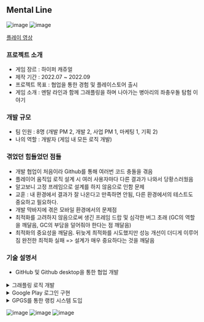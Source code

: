 ## Mental Line
![image](https://github.com/TYDTYD/Alone_Or_Together_ver2/assets/48386074/14203676-ccde-4794-8491-cc9a0d11f12c)
![image](https://github.com/TYDTYD/Alone_Or_Together_ver2/assets/48386074/1124ace9-c2ca-4a05-afb9-4637537f931e)

[플레이 영상](https://youtu.be/JhcfNx301ok)
### 프로젝트 소개
- 게임 장르 : 하이퍼 캐쥬얼
- 제작 기간 : 2022.07 ~ 2022.09
- 프로젝트 목표 : 협업을 통한 경험 및 플레이스토어 출시
- 게임 소개 : 멘탈 라인과 함께 그래플링을 하며 나아가는 병아리의 좌충우돌 탐험 이야기

### 개발 규모
- 팀 인원 : 8명 (개발 PM 2, 개발 2, 사업 PM 1, 마케팅 1, 기획 2)
- 나의 역할 : 개발자 (게임 내 모든 로직 개발)

### 겪었던 힘들었던 점들
- 개발 협업이 처음이라 Github를 통해 여러번 코드 충돌을 겪음
- 플레이어 움직임 로직 설계 시 여러 사용자마다 다른 결과가 나와서 당황스러웠음
- 알고보니 고정 프레임으로 설계를 하지 않음으로 인함 문제
- 교훈 : 내 환경에서 결과가 잘 나온다고 만족하면 안됨, 다른 환경에서의 테스트도 중요하고 필요하다.
- 개발 막바지에 겪은 모바일 환경에서의 문제점
- 최적화를 고려하지 않음으로써 생긴 프레임 드랍 및 심각한 버그 초래 (GC의 역할을 깨달음, GC의 부담을 덜어줘야 한다는 점 깨달음)
- 최적화의 중요성을 깨달음. 뒤늦게 최적화를 시도했지만 성능 개선이 더디게 이루어짐 완전한 최적화 실패 => 설계가 매우 중요하다는 것을 깨달음
### 기술 설명서
- GitHub 및 Github desktop을 통한 협업 개발

<details>
  <summary>
    그래플링 로직 개발
  </summary>
<pre>
  <code>
    private void Awake()
    {
        lr = GetComponent<LineRenderer>();
        lr.enabled = false;
    }
    // Start is called before the first frame update
    void Start()
    {
        player = GameObject.FindWithTag("Player");
        hook.Grapple += Grapple;
        dir = transform.right + 2f * transform.up;
    }

    // Update is called once per frame
    private void Update()
    {
        transform.position = player.transform.position;
        if (Input.GetMouseButtonDown(0))
        {
            if(Time.timeScale == 1)
            {
                gr.Play();

            }
            StartGrapple();
        }
        else if (Input.GetMouseButtonUp(0))
        {
            StopGrapple();
        }
    }

    private void LateUpdate()
    {
        DrawRope();
    }

    void StartGrapple()
    {
        lr.enabled = true;
        RaycastHit hit;
        if (Physics.Raycast(player.transform.position, dir, out hit, maxDistance, WhatIsGrappleable))
        {
            hook.gameObject.SetActive(true);
            grapplePoint = new Vector3(hit.collider.transform.position.x, hit.collider.transform.position.y - (hit.collider.transform.lossyScale.y / 2f));
            lr.positionCount = 2;
            currentGrapplePoint = transform.position;
        }
        else
        {
            hook.gameObject.SetActive(false);
        }
    }

    void DrawRope()
    {
        if (lr.positionCount == 0) return;

        currentGrapplePoint = Vector3.MoveTowards(currentGrapplePoint, grapplePoint, Time.deltaTime * speed);

        lr.SetPosition(0, transform.position+new Vector3(0,0.3f));
        lr.SetPosition(1, currentGrapplePoint);
    }
    void StopGrapple()
    {
        lr.positionCount = 0;
        Destroy(joint);
    }
    public bool IsGrappling()
    {
        return joint != null;
    }
    public Vector3 GetGrapplePoint()
    {
        return grapplePoint;
    }
    public Vector3 GetHookPoint()
    {
        return currentGrapplePoint;
    }
    void Grapple()
    {
        joint = player.gameObject.AddComponent<SpringJoint>();
        
        joint.autoConfigureConnectedAnchor = false;
        joint.connectedAnchor = grapplePoint;

        float distanceFromPoint = Vector3.Distance(player.transform.position, grapplePoint);
        
        joint.maxDistance = distanceFromPoint;
        joint.minDistance = 0f;
        joint.spring = 5f;
        joint.damper = 10f;
        joint.massScale = 100f;
    }
  </code>
</pre>  
</details>
</pre>  
</details>

<details>
  <summary>
    Google Play 로그인 구현
  </summary>
<pre>
  <code>
using System.Collections;
using System.Collections.Generic;
using UnityEngine;
using System;
using GooglePlayGames;
using GooglePlayGames.BasicApi;
using GooglePlayGames.BasicApi.SavedGame;
using GooglePlayGames.BasicApi.Events;


public class GPGSBinder
{

    static GPGSBinder inst = new GPGSBinder();
    public static GPGSBinder Inst => inst;

    ISavedGameClient SavedGame =>
        PlayGamesPlatform.Instance.SavedGame;

    IEventsClient Events =>
        PlayGamesPlatform.Instance.Events;

    void Init()
    {
        var config = new PlayGamesClientConfiguration.Builder().EnableSavedGames().Build();
        PlayGamesPlatform.InitializeInstance(config);
        PlayGamesPlatform.DebugLogEnabled = true;
        PlayGamesPlatform.Activate();
    }


    public void Login(Action<bool, UnityEngine.SocialPlatforms.ILocalUser> onLoginSuccess = null)
    {
        Init();
        PlayGamesPlatform.Instance.Authenticate(SignInInteractivity.CanPromptAlways, (success) =>
        {
            onLoginSuccess?.Invoke(success == SignInStatus.Success, Social.localUser);
        });
    }

    public void Logout()
    {
        PlayGamesPlatform.Instance.SignOut();
    }


    public void SaveCloud(string fileName, string saveData, Action<bool> onCloudSaved = null)
    {
        SavedGame.OpenWithAutomaticConflictResolution(fileName, DataSource.ReadCacheOrNetwork,
            ConflictResolutionStrategy.UseLastKnownGood, (status, game) =>
            {
                if (status == SavedGameRequestStatus.Success)
                {
                    var update = new SavedGameMetadataUpdate.Builder().Build();
                    byte[] bytes = System.Text.Encoding.UTF8.GetBytes(saveData);
                    SavedGame.CommitUpdate(game, update, bytes, (status2, game2) =>
                    {
                        onCloudSaved?.Invoke(status2 == SavedGameRequestStatus.Success);
                    });
                }
            });
    }

    public void LoadCloud(string fileName, Action<bool, string> onCloudLoaded = null)
    {
        SavedGame.OpenWithAutomaticConflictResolution(fileName, DataSource.ReadCacheOrNetwork,
            ConflictResolutionStrategy.UseLastKnownGood, (status, game) =>
            {
                if (status == SavedGameRequestStatus.Success)
                {
                    SavedGame.ReadBinaryData(game, (status2, loadedData) =>
                    {
                        if (status2 == SavedGameRequestStatus.Success)
                        {
                            string data = System.Text.Encoding.UTF8.GetString(loadedData);
                            onCloudLoaded?.Invoke(true, data);
                        }
                        else
                            onCloudLoaded?.Invoke(false, null);
                    });
                }
            });
    }

    public void DeleteCloud(string fileName, Action<bool> onCloudDeleted = null)
    {
        SavedGame.OpenWithAutomaticConflictResolution(fileName,
            DataSource.ReadCacheOrNetwork, ConflictResolutionStrategy.UseLongestPlaytime, (status, game) =>
            {
                if (status == SavedGameRequestStatus.Success)
                {
                    SavedGame.Delete(game);
                    onCloudDeleted?.Invoke(true);
                }
                else
                    onCloudDeleted?.Invoke(false);
            });
    }


    public void ShowAchievementUI() =>
        Social.ShowAchievementsUI();

    public void UnlockAchievement(string gpgsId, Action<bool> onUnlocked = null) =>
        Social.ReportProgress(gpgsId, 100, success => onUnlocked?.Invoke(success));

    public void IncrementAchievement(string gpgsId, int steps, Action<bool> onUnlocked = null) =>
        PlayGamesPlatform.Instance.IncrementAchievement(gpgsId, steps, success => onUnlocked?.Invoke(success));


    public void ShowAllLeaderboardUI() =>
        Social.ShowLeaderboardUI();

    public void ShowTargetLeaderboardUI(string gpgsId) =>
        ((PlayGamesPlatform)Social.Active).ShowLeaderboardUI(gpgsId);

    public void ReportLeaderboard(string gpgsId, long score, Action<bool> onReported = null) =>
        Social.ReportScore(score, gpgsId, success => onReported?.Invoke(success));

    public void LoadAllLeaderboardArray(string gpgsId, Action<UnityEngine.SocialPlatforms.IScore[]> onloaded = null) =>
        Social.LoadScores(gpgsId, onloaded);

    public void LoadCustomLeaderboardArray(string gpgsId, int rowCount, LeaderboardStart leaderboardStart,
        LeaderboardTimeSpan leaderboardTimeSpan, Action<bool, LeaderboardScoreData> onloaded = null)
    {
        PlayGamesPlatform.Instance.LoadScores(gpgsId, leaderboardStart, rowCount, LeaderboardCollection.Public, leaderboardTimeSpan, data =>
        {
            onloaded?.Invoke(data.Status == ResponseStatus.Success, data);
        });
    }


    public void IncrementEvent(string gpgsId, uint steps)
    {
        Events.IncrementEvent(gpgsId, steps);
    }

    public void LoadEvent(string gpgsId, Action<bool, IEvent> onEventLoaded = null)
    {
        Events.FetchEvent(DataSource.ReadCacheOrNetwork, gpgsId, (status, iEvent) =>
        {
            onEventLoaded?.Invoke(status == ResponseStatus.Success, iEvent);
        });
    }

    public void LoadAllEvent(Action<bool, List<IEvent>> onEventsLoaded = null)
    {
        Events.FetchAllEvents(DataSource.ReadCacheOrNetwork, (status, events) =>
        {
            onEventsLoaded?.Invoke(status == ResponseStatus.Success, events);
        });
    }

}
  </code>
</pre>
<pre>
  <code>
using System.Collections;
using System.Collections.Generic;
using UnityEngine;
using System;
using GooglePlayGames;
using GooglePlayGames.BasicApi;
using GooglePlayGames.BasicApi.SavedGame;
using GooglePlayGames.BasicApi.Events;

public class GooglePlayLogin : MonoBehaviour
{

    string log;

    private void Start()
    {
        Login();
    }

    public void Login()
    {
        GPGSBinder.Inst.Login((success, localUser) =>
        log = $"{success}, {localUser.userName}, {localUser.id}, {localUser.state}, {localUser.underage}");
    }
}
  </code>
</pre>
</details>

<details>
  <summary>
    GPGS를 통한 랭킹 시스템 도입
  </summary>
<pre>
  <code>
using System.Collections;
using System.Collections.Generic;
using UnityEngine;
using System;
using GooglePlayGames;
using GooglePlayGames.BasicApi;
using GooglePlayGames.BasicApi.SavedGame;
using GooglePlayGames.BasicApi.Events;

public class GooglePlayAPI : MonoBehaviour
{

    public void RankingE1()
    {
        GPGSBinder.Inst.ShowTargetLeaderboardUI(GPGSIds.leaderboard_easy_stage_1);
    }

    public void RankingE2()
    {
        GPGSBinder.Inst.ShowTargetLeaderboardUI(GPGSIds.leaderboard_easy_stage_2);
    }

    public void RankingE3()
    {
        GPGSBinder.Inst.ShowTargetLeaderboardUI(GPGSIds.leaderboard_easy_stage_3);
    }
    public void RankingE4()
    {
        GPGSBinder.Inst.ShowTargetLeaderboardUI(GPGSIds.leaderboard_easy_stage_4);
    }
    public void RankingE5()
    {
        GPGSBinder.Inst.ShowTargetLeaderboardUI(GPGSIds.leaderboard_easy_stage_5);
    }

    public void RankingH1()
    {
        GPGSBinder.Inst.ShowTargetLeaderboardUI(GPGSIds.leaderboard_hard_stage_1);
    }

    public void RankingH2()
    {
        GPGSBinder.Inst.ShowTargetLeaderboardUI(GPGSIds.leaderboard_hard_stage_2);
    }

    public void RankingH3()
    {
        GPGSBinder.Inst.ShowTargetLeaderboardUI(GPGSIds.leaderboard_hard_stage_3);
    }

    public void RankingH4()
    {
        GPGSBinder.Inst.ShowTargetLeaderboardUI(GPGSIds.leaderboard_hard_stage_4);
    }

    public void RankingH5()
    {
        GPGSBinder.Inst.ShowTargetLeaderboardUI(GPGSIds.leaderboard_hard_stage_5);
    }
}
  </code>
</pre>  
</details>


![image](https://github.com/TYDTYD/Alone_Or_Together_ver2/assets/48386074/fa056cc6-f348-4ef0-94f9-16f91e99f5d1)
![image](https://github.com/TYDTYD/Alone_Or_Together_ver2/assets/48386074/f629fdf6-2212-4962-bede-7bb05fcb190d)
![image](https://github.com/TYDTYD/Alone_Or_Together_ver2/assets/48386074/3b8c07c3-1696-4580-a20c-d26c5f3b3baf)
